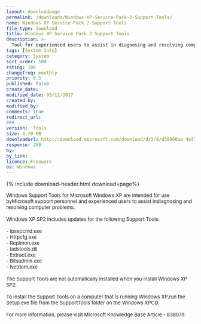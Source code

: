 ```yaml
---
layout: downloadpage
permalink: /downloads/Windows-XP-Service-Pack-2-Support-Tools/
name: Windows XP Service Pack 2 Support Tools
file_type: download
title: Windows XP Service Pack 2 Support Tools
description: >-
  Tool for experienced users to assist in diagnosing and resolving computer problems
tags: [System Info]
category: System
sort_order: 100
rating: 100
changefreq: monthly
priority: 0.5
published: false
create_date:
modified_date: 03/11/2017
created_by:
modified_by:
comments: true
redirect_url:
###
version:  Tools
size: 4.70 MB
downloadurl: http://download.microsoft.com/download/d/3/8/d38066aa 4e37 4ae8 bce3 a4ce662b2024/WindowsXP KB838079 SupportTools ENU.exe
response: 200
by:
by_link:
licence: Freeware
os: Windows
---
```


{% include download-header.html download=page%}

<p style="fix-download-text !important">
<p><font size="2"><p>Windows Support Tools for Microsoft Windows XP are intended for use byMicrosoft support personnel and experienced users to assist indiagnosing and resolving computer problems. <br />
<br />
Windows XP SP2 includes updates for the following Support Tools: <br />
<br />
- Ipseccmd.exe <br />
- Httpcfg.exe <br />
- Replmon.exe <br />
- Iadstools.dll <br />
- Extract.exe <br />
- Bitsadmin.exe <br />
- Netdom.exe <br />
<br />
The Support Tools are not automatically installed when you install Windows XP SP2. <br />
<br />
To install the Support Tools on a computer that is running Windows XP,run the Setup.exe file from the SupportTools folder on the Windows XPCD. <br />
<br />
For more information, please visit Microsoft Knowledge Base Article - 838079</a>.</p></p></p>
